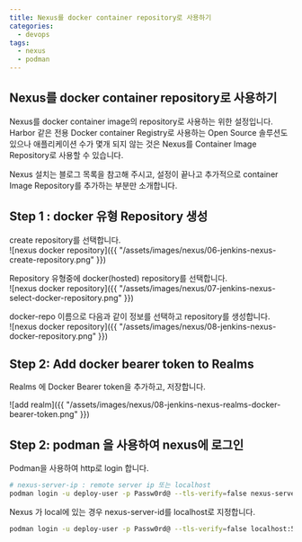 ```yaml
---
title: Nexus를 docker container repository로 사용하기
categories:
  - devops 
tags:
  - nexus
  - podman
---
```


## Nexus를 docker container repository로 사용하기
Nexus를 docker container image의 repository로 사용하는 위한 설정입니다.
Harbor 같은 전용 Docker container Registry로 사용하는 Open Source 솔루션도 있으나
애플리케이션 수가 몇개 되지 않는 것은 Nexus를 Container Image Repository로 사용할 수 있습니다.  

Nexus 설치는 블로그 목록을 참고해 주시고, 설정이 끝나고 추가적으로 container Image Repository를 추가하는 부분만 소개합니다.  

## Step 1 : docker 유형 Repository 생성  
create repository를 선택합니다.  
![nexus docker repository]({{ "/assets/images/nexus/06-jenkins-nexus-create-repository.png" }})

Repository 유형중에 docker(hosted) repository를 선택합니다.  
![nexus docker repository]({{ "/assets/images/nexus/07-jenkins-nexus-select-docker-repository.png" }})

docker-repo 이름으로 다음과 같이 정보를 선택하고 repository를 생성합니다.  
![nexus docker repository]({{ "/assets/images/nexus/08-jenkins-nexus-docker-repository.png" }})

## Step 2: Add docker bearer token to Realms

Realms 에 Docker Bearer token을 추가하고, 저장합니다.  

![add realm]({{ "/assets/images/nexus/08-jenkins-nexus-realms-docker-bearer-token.png" }})

## Step 2: podman 을 사용하여 nexus에 로그인

Podman을 사용하여 http로 login 합니다.  

```bash
# nexus-server-ip : remote server ip 또는 localhost
podman login -u deploy-user -p Passw0rd@ --tls-verify=false nexus-server-ip:5000
```

Nexus 가 local에 있는 경우 nexus-server-id를 localhost로 지정합니다.  

```bash
podman login -u deploy-user -p Passw0rd@ --tls-verify=false localhost:5000
```
